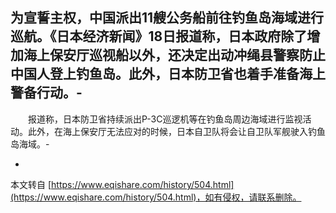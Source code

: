  为宣誓主权，中国派出11艘公务船前往钓鱼岛海域进行巡航。《日本经济新闻》18日报道称，日本政府除了增加海上保安厅巡视船以外，还决定出动冲绳县警察防止中国人登上钓鱼岛。此外，日本防卫省也着手准备海上警备行动。-
-
　　报道称，日本防卫省持续派出P-3C巡逻机等在钓鱼岛周边海域进行监视活动。此外，在海上保安厅无法应对的时候，日本自卫队将会让自卫队军舰驶入钓鱼岛海域。-

-

本文转自 [https://www.eqishare.com/history/504.html](https://www.eqishare.com/history/504.html)，如有侵权，请联系删除。
